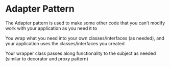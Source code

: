 # Adapter Pattern

The Adapter pattern is used to make some other code that you can’t modify work with your application as you need it to

You wrap what you need into your own classes/interfaces (as needed), and your application uses the classes/interfaces you created

Your wrapper class passes along functionality to the subject as needed (similar to decorator and proxy pattern)
